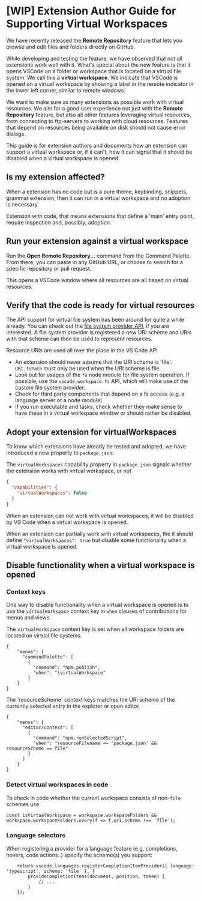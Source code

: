 # [WIP] Extension Author Guide for Supporting Virtual Workspaces

We have recently released the __Remote Repository__ feature that lets you browse and edit files and folders directly on GitHub. 

While developing and testing the feature, we have observed that not all extensions work well with it. What's special about the new feature is that it opens VSCode on a folder or workspace that is located on a virtual file system. We call this a __virtual workspace__. 
We indicate that VSCode is opened on a virtual workspace by showing a label in the remote indicator in the lower left corner, similar to remote windows.

We want to make sure as many extensions as possible work with virtual resources. We aim for a good user experience not just with the __Remote Repository__ feature, but also all other features leveraging virtual resources, from connecting to ftp-servers to working with cloud resources. Features that depend on resources being available on disk should not cause error dialogs.

This guide is for extension authors and documents how an extension can support a virtual workspace or, if it can't, how it can signal that it should be disabled when a virtual workspace is opened.

## Is my extension affected?

When a extension has no code but is a pure theme, keybinding, snippets, grammar extension, then it can run in a virtual workspace and no adoption is necessary.

Extension with code, that means extensions that define a 'main' entry point, require inspection and, possibly, adoption.

## Run your extension against a virtual workspace

Run the **Open Remote Repository...** command from the Command Palette. From there, you can paste in any GitHub URL, or choose to search for a specific repository or pull request.

This opens a VSCode window where all resources are all based on virtual resources. 

## Verify that the code is ready for virtual resources

The API support for virtual file system has been around for quite a while already. You can check out the [file system provider API](https://github.com/microsoft/vscode/blob/dc8bd9cd7e5231745549ac6218266c63271f48cd/src/vs/vscode.d.ts#L7038), if you are interested. A file system provider is registered a new URI scheme and URIs with that scheme can then be used to represent resources.

Resource URIs are used all over the place in the VS Code API

- An extension should never assume that the URI scheme is 'file'. `URI.fsPath` must only be used when the URI scheme is file.
- Look out for usages of the `fs` node module for file system operation. If possible, use the `vscode.workspace.fs` API, which will make use of the custom file system provider.
- Check for third party components that depend on a fs access (e.g. a language server or a node module)
- If you run executable and tasks, check whether they make sense to have these in a virtual workspace window or should rather be disabled.

## Adopt your extension for virtualWorkspaces

To know which extensions have already be tested and adopted, we have introduced a new property to `package.json`:

The `virtualWorkspaces` capability property in `package.json` signals whether the extension works with virtual workspace, or not
```json
{
  "capabilities": {
    "virtualWorkspaces": false
  }
}
```
When an extension can not work with virtual workspaces, it will be disabled by VS Code when a virtual workspace is opened.

When an extension can partially work with virtual workspaces, the it should define `"virtualWorkspaces": true` but disable some functionality when a virtual workspace is opened. 

## Disable functionality when a virtual workspace is opened

### Context keys

One way to disable functionality when a virtual workspace is opened is to use the `virtualWorkspace` context key in `when` clauses of contributions for menus and views.

The `virtualWorkspace` context key is set when all workspace folders are located on virtual file systems.
```
{
    "menus": {
      "commandPalette": [
        {
          "command": "npm.publish",
          "when": "!virtualWorkspace"
        }
    }
}
```

The 'resourceScheme` context keys matches the URI scheme of the currently selected entry in the explorer or open editor. 
```
{
    "menus": {
      "editor/context": [
        {
          "command": "npm.runSelectedScript",
          "when": "resourceFilename == 'package.json' && resourceScheme == file"
        }
      ]
    }
}
```

### Detect virtual workspaces in code

To check in code whether the current workspace consists of non-`file` schemes use

```
const isVirtualWorkspace = workspace.workspaceFolders && workspace.workspaceFolders.every(f => f.uri.scheme !== 'file');
```

### Language selectors 

When registering a provider for a language feature (e.g. completions, hovers, code actions..) specify the scheme(s) you support:

```
	return vscode.languages.registerCompletionItemProvider({ language: 'typescript', scheme: 'file' }, {
		provideCompletionItems(document, position, token) {
			// ...
		}
	});
```


